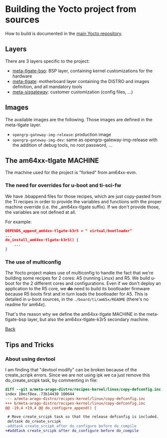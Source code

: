 # Building the Yocto project from sources

How to build is documented in the [main Yocto repository](https://gitlab.boost.open.global/schneider-electric/passerelle_refonte/Software/bsp/opengrp-gateway-sdk).

## Layers
There are 3 layers specific to the project:
- [meta-tlgate-bsp](https://gitlab.boost.open.global/schneider-electric/passerelle_refonte/Software/bsp/meta-tlgate-bsp): BSP layer, containing kernel customizations for the hardware
- [meta-tlgate](https://gitlab.boost.open.global/schneider-electric/passerelle_refonte/Software/bsp/meta-tlgate): motherboard layer containing the DISTRO and images definition, and all mandatory tools
- [meta-sisgateway](https://gitlab.boost.open.global/schneider-electric/passerelle_refonte/Software/bsp/meta-sisgateway): customer customization (config files, ...)

## Images
The available images are the following. Those images are defined in the meta-tlgate layer.
- `opengrp-gateway-img-release`: production image
- `opengrp-gateway-img-dev`: same as opengrp-gateway-img-release with the addition of debug tools, no root password, ...

## The am64xx-tlgate MACHINE

The machine used for the project is "forked" from am64xx-evm.

### The need for overrides for u-boot and ti-sci-fw
We have .bbappend files for those recipes, which are just copy-pasted from the TI recipes in order to provide the variables and functions with the proper machine override (i.e. the _am64xx-tlgate suffix).
If we don't provide those, the variables are not defined at all.

For example:
```json
DEPENDS_append_am64xx-tlgate-k3r5 = " virtual/bootloader"
...
do_install_am64xx-tlgate-k3r5() {
	...
}
```

### The use of multiconfig
The Yocto project makes use of multiconfig to handle the fact that we're building some recipes for 2 cores: A5 (running Linux) and R5. We build u-boot for the 2 different cores and configurations.
Even if we don't deploy an application to the R5 core, we **do** need to build its bootloader firmware because R5 boots first and in turn loads the bootloader for A5.
This is detailed in u-boot sources, in the `./board/ti/am65x/README` (there's no readme for am64x).

That's the reason why we define the am64xx-tlgate MACHINE in the meta-tlgate-bsp layer, but also the am64xx-tlgate-k3r5 secondary machine.

[Back](toc.md)

## Tips and Tricks

### About using devtool

I am finding that "devtool modify" can be broken because of the create_scripk errors.
Since we are not using ipk we ca just remove this do_create_srcipk task, by commenting in file:

```patch
diff --git a/meta-arago-distro/recipes-kernel/linux/copy-defconfig.inc b/meta-arago-distro/recipes-kernel/linux/copy-defconfig.inc
index 10ecf8ea..73b14430 100644
--- a/meta-arago-distro/recipes-kernel/linux/copy-defconfig.inc
+++ b/meta-arago-distro/recipes-kernel/linux/copy-defconfig.inc
@@ -19,4 +19,4 @@ do_configure_append() {

 # Move create_srcipk task so that the release defconfig is included.
 deltask do_create_srcipk
-addtask create_srcipk after do_configure before do_compile
+#addtask create_srcipk after do_configure before do_compile
```

